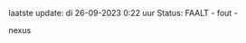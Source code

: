 laatste update: 
di 26-09-2023  0:22   uur 
Status: FAALT - fout - 
<div class="service R">nexus</div>